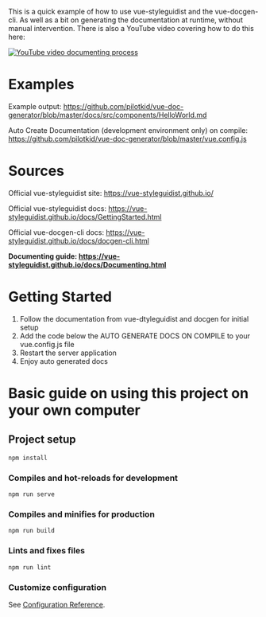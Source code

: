 This is a quick example of how to use vue-styleguidist and the vue-docgen-cli. As well as a bit on generating the documentation at runtime, without manual intervention. There is also a YouTube video covering how to do this here: 


[![YouTube video documenting process](http://img.youtube.com/vi/kKn3wMcQyGk/0.jpg)](http://www.youtube.com/watch?v=kKn3wMcQyGk)


# Examples
Example output: https://github.com/pilotkid/vue-doc-generator/blob/master/docs/src/components/HelloWorld.md

Auto Create Documentation (development environment only) on compile: https://github.com/pilotkid/vue-doc-generator/blob/master/vue.config.js


# Sources
Official vue-styleguidist site: https://vue-styleguidist.github.io/

Official vue-styleguidist docs: https://vue-styleguidist.github.io/docs/GettingStarted.html

Official vue-docgen-cli docs: https://vue-styleguidist.github.io/docs/docgen-cli.html

**Documenting guide: https://vue-styleguidist.github.io/docs/Documenting.html**


# Getting Started
1) Follow the documentation from vue-dtyleguidist and docgen for initial setup
2) Add the code below the AUTO GENERATE DOCS ON COMPILE to your vue.config.js file
3) Restart the server application
4) Enjoy auto generated docs

# Basic guide on using this project on your own computer

## Project setup
```
npm install
```

### Compiles and hot-reloads for development
```
npm run serve
```

### Compiles and minifies for production
```
npm run build
```

### Lints and fixes files
```
npm run lint
```

### Customize configuration
See [Configuration Reference](https://cli.vuejs.org/config/).


